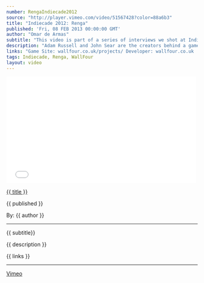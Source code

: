 ```yaml
---
number: RengaIndiecade2012
source: "http://player.vimeo.com/video/51567428?color=88a6b3"
title: "Indiecade 2012: Renga"
published: 'Fri, 08 FEB 2013 00:00:00 GMT'
author: "Omar de Armas"
subtitle: "This video is part of a series of interviews we shot at IndieCade 2012."
description: "Adam Russell and John Sear are the creators behind a game called Renga. The game is played on a very large screen that can be played by hundreds of people simultaneously. John and Adam break down how Renga works, explain the reasoning behind some big design decisions, and share the importance of incorporating the right amount of balance and chaos in game that is played by a large crowd of people."
links: "Game Site: wallfour.co.uk/projects/ Developer: wallfour.co.uk  If you want to find out more about IndieCade you can go here!  [Indiecade](http://www.indiecade.com)"
tags: Indiecade, Renga, WallFour
layout: video
---
```


<div class="vid_container">
  <iframe src={{ source }} width="500" height="281" frameborder="0" webkitAllowFullScreen mozallowfullscreen allowFullScreen></iframe>
</div>

<a href="../videos/{{ number }}.html" class='postTitleLink'><p class='postTitle'>{{ title }}</p></a>
<p class='postPublished'>{{ published }}</p>
<p class='postAuthor'>By: {{ author }}</p>
<hr>
{{ subtitle}}

{{ description }}

{{ links }}

- - -
[Vimeo](www.vimeo.com/indestructibleart)